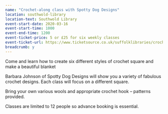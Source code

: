 ```yaml
---
name: "Crochet-along class with Spotty Dog Designs"
location: southwold-library
location-text: Southwold Library
event-start-date: 2020-03-16
event-start-time: 1000
event-end-time: 1200
event-ticket-price: 5 or £25 for six weekly classes
event-ticket-url: https://www.ticketsource.co.uk/suffolklibraries/crochet-along-classes/e-yoxped
breadcrumb: y
---
```


Come and learn how to create six different styles of crochet square and make a beautiful blanket

Barbara Johnson of Spotty Dog Designs will show you a variety of fabulous crochet designs. Each class will focus on a different square.

Bring your own various wools and appropriate crochet hook – patterns provided.

Classes are limited to 12 people so advance booking is essential.
